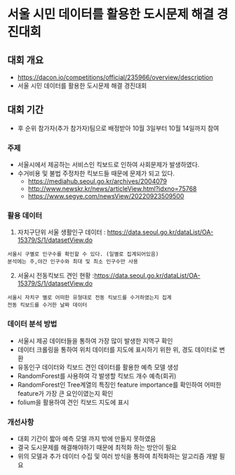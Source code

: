 # 서울 시민 데이터를 활용한 도시문제 해결 경진대회

## 대회 개요
  - https://dacon.io/competitions/official/235966/overview/description
  - 서울 시민 데이터를 활용한 도시문제 해결 경진대회
  
## 대회 기간
  - 후 순위 참가자(추가 참가자)팀으로 배정받아 10월 3일부터 10월 14일까지 참여
  
### 주제
  - 서울시에서 제공하는 서비스인 킥보드로 인하여 사회문제가 발생하였다.
  - 수거비용 및 불법 주정차한 킥보드들 때문에 문제가 되고 있다.
    - https://mediahub.seoul.go.kr/archives/2004079
    - http://www.newskr.kr/news/articleView.html?idxno=75768
    - https://www.segye.com/newsView/20220923509500
    
### 활용 데이터
  1. 자치구단위 서울 생활인구 데이터 : https://data.seoul.go.kr/dataList/OA-15379/S/1/datasetView.do

    서울시 구별로 인구수를 확인할 수 있다. (일별로 집계되어있음)
    분석에는 주,야간 인구수와 최대 및 최소 인구수만 사용

  2. 서울시 전동킥보드 견인 현황 :https://data.seoul.go.kr/dataList/OA-15379/S/1/datasetView.do

    서울시 자치구 별로 어떠한 유형대로 전동 킥보드를 수거하였는지 집계
    전동 킥보드를 수거한 날짜 데이터


### 데이터 분석 방법
  
  - 서울시 제공 데이터들을 통하여 가장 많이 발생한 지역구 확인
  - 데이터 크롤링을 통하여 위치 데이터를 지도에 표시하기 위한 위, 경도 데이터로 변환
  - 유동인구 데이터와 킥보드 견인 데이터를 활용한 예측 모델 생성
  - RandomForest를 사용하여 각 발생할 킥보드 개수 예측(회귀)
  - RandomForest인 Tree계열의 특징인 feature importance를 확인하여 어떠한 feature가 가장 큰 요인이였는지 확인
  - folium을 활용하여 견인 킥보드 지도에 표시
  
### 개선사항
  
  - 대회 기간이 짧아 예측 모델 까지 밖에 만들지 못하였음
  - 결국 도시문제를 해결해야하기 때문에 최적화 하는 방안이 필요
  - 위의 모델과 추가 데이터 수집 및 여러 방식을 통하여 최적화하는 알고리즘 개발 필요
